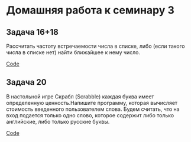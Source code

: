 # Домашняя работа к семинару 3

## Задача 16+18 
Рассчитать частоту встречаемости числа в списке, либо (если такого числа
в списке нет) найти ближайшее к нему число.

[Code](FindFrequencyOrTheNearestNumber\FindTheNearestNumber.py)

## Задача 20
В настольной игре Скрабл (Scrabble) каждая буква имеет определенную
ценность.Напишите программу, которая вычисляет стоимость введенного пользователем слова.
Будем считать, что на вход подается только одно слово, которое содержит либо только
английские, либо только русские буквы. 

[Code](ScoreDictionaryPoints\ScoreDictionaryPoints.py)